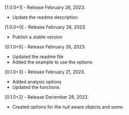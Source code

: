 [1.0.0+1] - Release February 26, 2023.
- Update the readme description

[1.0.0+0] - Release February 26, 2023.
- Publish a stable version

[0.1.0+5] - Release February 26, 2023.
- Updated the readme file
- Added the example to use the options

[0.1.0+3] - Release February 21, 2023.

- Added analysis options
- Updated the functions

[0.1.0+2] - Release December 28, 2022.
- Created options for the null aware objects and some.